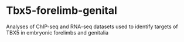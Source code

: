 # Tbx5-forelimb-genital
Analyses of ChIP-seq and RNA-seq datasets used to identify targets of TBX5 in embryonic forelimbs and genitalia
